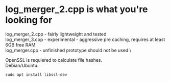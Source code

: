 # log_merger_2.cpp is what you're looking for

log_merger_2.cpp - fairly lightweight and tested \
log_merger_3.cpp - experimental - aggressive pre caching, requires at least 6GB free RAM \
log_merger.cpp   - unfinished prototype should not be used \

OpenSSL is requiered to calculate file hashes. \
Debian/Ubuntu:
```console
sudo apt install libssl-dev
```

